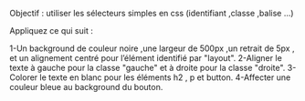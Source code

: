 Objectif :
utiliser les sélecteurs simples en css (identifiant ,classe ,balise ...)

Appliquez ce qui suit :

1-Un background de couleur noire ,une largeur de 500px ,un retrait de 5px , et un alignement centré pour l’élément identifié par "layout".
2-Aligner le texte à gauche pour la classe "gauche" et à droite pour la classe "droite".
3-Colorer le texte en blanc pour les éléments h2 , p et button.
4-Affecter une couleur bleue au background du bouton.
